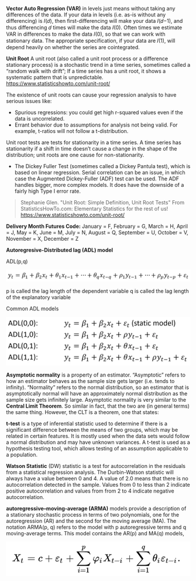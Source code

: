**Vector Auto Regression (VAR)** in levels just means without taking any differences of the data. If your data in levels (i.e. as-is without any differencing) is 𝐼(𝑑), then first-differencing will make your data 𝐼(𝑑−1), and thus differencing 𝑑 times will make the data 𝐼(0). Often times we estimate VAR in differences to make the data 𝐼(0), so that we can work with stationary data. The appropriate specification, if your data are 𝐼(1), will depend heavily on whether the series are cointegrated.

**Unit Root** A unit root (also called a unit root process or a difference stationary process) is a stochastic trend in a time series, sometimes called a “random walk with drift”; If a time series has a unit root, it shows a systematic pattern that is unpredictable. https://www.statisticshowto.com/unit-root/

The existence of unit roots can cause your regression analysis to have serious issues like:
- Spurious regressions: you could get high r-squared values even if the data is uncorrelated.
- Errant behavior due to assumptions for analysis not being valid. For example, t-ratios will not follow a t-distribution.

Unit root tests are tests for stationarity in a time series. A time series has stationarity if a shift in time doesn’t cause a change in the shape of the distribution; unit roots are one cause for non-stationarity.

- The Dickey Fuller Test (sometimes called a Dickey Pantula test), which is based on linear regression. Serial correlation can be an issue, in which case the Augmented Dickey-Fuller (ADF) test can be used. The ADF handles bigger, more complex models. It does have the downside of a fairly high Type I error rate.

> Stephanie Glen. "Unit Root: Simple Definition, Unit Root Tests" From StatisticsHowTo.com: Elementary Statistics for the rest of us! https://www.statisticshowto.com/unit-root/

**Delivery Month Futures Code:**
January = F, February = G, March = H, April = J, May = K, June = M, July = N, August = Q, September = U, October = V, November = X, December = Z

**Autoregresive-Distributed lag (ADL) model**

ADL(p,q)

<img src="img/ADLpq.png" alt="ADL(p,q)">

p is called the lag length of the dependent variable
q is called the lag length of the explanatory variable

Common ADL models

<img src="img/ADLcommon.png" alt="ADL(p,q)">

**Asymptotic normality** is a property of an estimator. “Asymptotic” refers to how an estimator behaves as the sample size gets larger (i.e. tends to infinity). “Normality” refers to the normal distribution, so an estimator that is asymptotically normal will have an approximately normal distribution as the sample size gets infinitely large. Asymptotic normality is very similar to the **Central Limit Theorem**. So similar in fact, that the two are (in general terms) the same thing. However, the CLT is a theorem, one that states:

**t-test** is a type of inferential statistic used to determine if there is a significant difference between the means of two groups, which may be related in certain features. It is mostly used when the data sets would follow a normal distribution and may have unknown variances. A t-test is used as a hypothesis testing tool, which allows testing of an assumption applicable to a population. 

**Watson Statistic** (DW) statistic is a test for autocorrelation in the residuals from a statistical regression analysis. The Durbin-Watson statistic will always have a value between 0 and 4. A value of 2.0 means that there is no autocorrelation detected in the sample. Values from 0 to less than 2 indicate positive autocorrelation and values from from 2 to 4 indicate negative autocorrelation.

**autoregressive–moving-average (ARMA)** models provide a description of a stationary stochastic process in terms of two polynomials, one for the autoregression (AR) and the second for the moving average (MA). The notation ARMA(p, q) refers to the model with p autoregressive terms and q moving-average terms. This model contains the AR(p) and MA(q) models,

<img src="img/ARMA.png" alt="ARMA(p,q)">